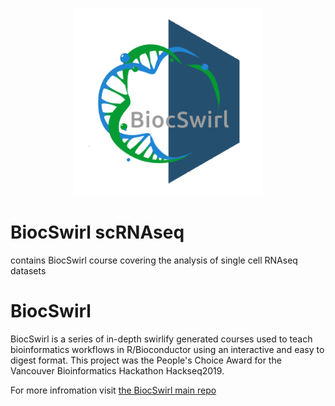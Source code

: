 <p align=center><img src="https://raw.githubusercontent.com/biocswirl-dev-team/Templates/master/graphics_templates/BiocSwirl_bluegree_Hex.png" height="300" width="300"></p1>

# BiocSwirl scRNAseq
contains BiocSwirl course covering the analysis of single cell RNAseq datasets

# BiocSwirl
BiocSwirl is a series of in-depth swirlify generated courses used to teach bioinformatics workflows in R/Bioconductor using an interactive and easy to digest format. This project was the People's Choice Award for the Vancouver Bioinformatics Hackathon Hackseq2019. 

For more infromation visit [the BiocSwirl main repo](github.com/biocswirl-dev-team/BiocSwirl)



